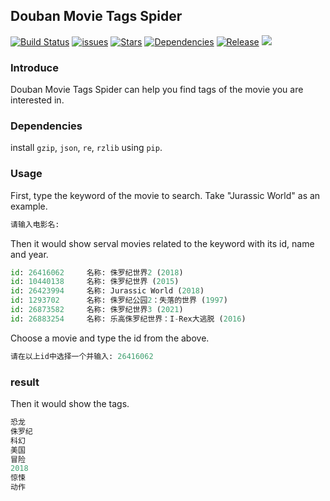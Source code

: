 ## Douban Movie Tags Spider

[![Build Status](https://img.shields.io/badge/Build-Passing-brightgreen.svg)](https://github.com/xibosun/spider)
[![issues](https://img.shields.io/badge/Issues-0-red.svg)](https://github.com/xibosun/spider/issues)
[![Stars](https://img.shields.io/badge/Stars-0-blue.svg)](https://github.com/xibosun/spider/stargazers)
[![Dependencies](https://img.shields.io/badge/Dependencies-Python3.6-brightgreen.svg)](https://github.com/xibosun/spider)
[![Release](https://img.shields.io/badge/Release-v1.0-blue.svg)](https://github.com/xibosun/spider)
[![](https://jaywcjlove.github.io/sb/lang/chinese.svg)](README-zh.md)

### Introduce

Douban Movie Tags Spider can help you find tags of the movie you are interested in.

### Dependencies

install `gzip`, `json`, `re`, `rzlib` using `pip`.

### Usage

First, type the keyword of the movie to search. Take "Jurassic World" as an example.

```python
请输入电影名:
```

Then it would show serval movies related to the keyword with its id, name and year.

```python
id: 26416062     名称: 侏罗纪世界2 (2018)
id: 10440138     名称: 侏罗纪世界 (2015)
id: 26423994     名称: Jurassic World (2018)
id: 1293702      名称: 侏罗纪公园2：失落的世界 (1997)
id: 26873582     名称: 侏罗纪世界3 (2021)
id: 26883254     名称: 乐高侏罗纪世界：I-Rex大逃脱 (2016)
```

Choose a movie and type the id from the above.

```python
请在以上id中选择一个并输入: 26416062
```

### result

Then it would show the tags.

```python
恐龙
侏罗纪
科幻
美国
冒险
2018
惊悚
动作
```
